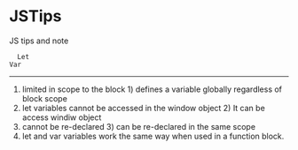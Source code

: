 # JSTips
JS tips and note

      Let                                                                    Var
-----------------                                                       ---------------
1) limited in scope to the block                            1) defines a variable globally regardless of block scope
2) let variables cannot be accessed in the window object    2) It can be access windiw object
3) cannot be re-declared                                    3) can be re-declared in the same scope
4) let and var variables work the same way when used in a function block.
